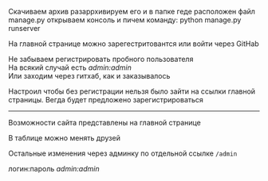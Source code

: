 


Скачиваем архив
разаррхивируем его и в папке геде расположен файл manage.py открываем консоль и пичем команду: python manage.py runserver

На главной странице можно зарегестритовантся или войти через GitHab


Не забываем регистрировать пробного пользователя\
На всякий случай есть *admin:admin*\
Или заходим через гитхаб, как и заказывалось

Настроил чтобы без регистрации нельзя было зайти на ссылки главной страницы. Вегда будет предложено зарегистрироваться



***
Возможности сайта представлены на главной странице

В таблице можно менять друзей

Остальные изменения через админку по отдельной ссылке `/admin`

логин:пароль *admin:admin*

